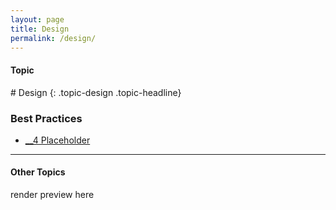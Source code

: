```yaml
---
layout: page
title: Design
permalink: /design/
---
```


<h4 class="strap">Topic</h4>
# Design
{: .topic-design .topic-headline}

### Best Practices
- [__4 Placeholder](/4-placeholder/)

<hr class="panel-line">
<h4>Other Topics</h4>
<p>render preview here</p>
